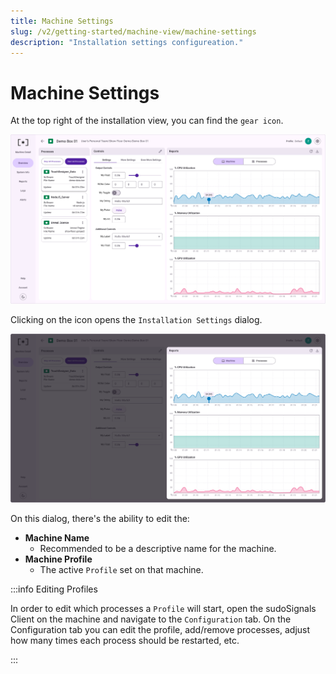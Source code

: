 ```yaml
---
title: Machine Settings
slug: /v2/getting-started/machine-view/machine-settings
description: "Installation settings configureation."
---
```


# Machine Settings

At the top right of the installation view, you can find the `gear icon`.

![Machine View 02](/img/view-machine/v2-machine-view-002.png)

Clicking on the icon opens the `Installation Settings` dialog.

![Machine View 02D](/img/view-machine/v2-machine-view-002D.png)

On this dialog, there's the ability to edit the:

- **Machine Name**
  - Recommended to be a descriptive name for the machine.
- **Machine Profile**
  - The active `Profile` set on that machine.

:::info Editing Profiles

In order to edit which processes a `Profile` will start, open the sudoSignals Client on the machine and navigate to the `Configuration` tab. On the Configuration tab you can edit the profile, add/remove processes, adjust how many times each process should be restarted, etc.

:::
